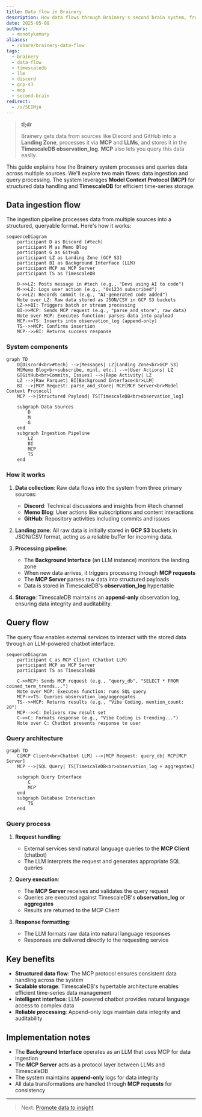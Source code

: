 ```yaml
---
title: Data flow in Brainery
description: How data flows through Brainery's second brain system, from Discord, Memo Blog, and GitHub sources to TimescaleDB via MCP, with an LLM-powered interface for natural language queries.
date: 2025-05-08
authors:
  - monotykamary
aliases:
  - /share/brainery-data-flow
tags:
  - brainery
  - data-flow
  - timescaledb
  - llm
  - discord
  - gcp-s3
  - mcp
  - second-brain
redirect:
  - /s/5EIMjA
---
```


> **tl;dr**
>
> Brainery gets data from sources like Discord and GitHub into a **Landing Zone**, processes it via **MCP** and **LLMs**, and stores it in the **TimescaleDB observation_log**. **MCP** also lets you query this data easily.

This guide explains how the Brainery system processes and queries data across multiple sources. We'll explore two main flows: data ingestion and query processing. The system leverages **Model Context Protocol (MCP)** for structured data handling and **TimescaleDB** for efficient time-series storage.

## Data ingestion flow

The ingestion pipeline processes data from multiple sources into a structured, queryable format. Here's how it works:

```mermaid
sequenceDiagram
    participant D as Discord (#tech)
    participant M as Memo Blog
    participant G as GitHub
    participant LZ as Landing Zone (GCP S3)
    participant BI as Background Interface (LLM)
    participant MCP as MCP Server
    participant TS as TimescaleDB

    D->>LZ: Posts message in #tech (e.g., "Devs using AI to code")
    M->>LZ: Logs user action (e.g., "0x1234 subscribed")
    G->>LZ: Records commit (e.g., "AI-generated code added")
    Note over LZ: Raw data stored as JSON/CSV in GCP S3 buckets
    LZ->>BI: Triggers batch or stream processing
    BI->>MCP: Sends MCP request (e.g., "parse_and_store", raw data)
    Note over MCP: Executes function: parses data into payload
    MCP->>TS: Inserts into observation_log (append-only)
    TS-->>MCP: Confirms insertion
    MCP-->>BI: Returns success response
```

### System components

```mermaid
graph TD
    D[Discord<br>#tech] -->|Messages| LZ[Landing Zone<br>GCP S3]
    M[Memo Blog<br>subscribe, mint, etc.] -->|User Actions| LZ
    G[GitHub<br>Commits, Issues] -->|Repo Activity| LZ
    LZ -->|Raw Parquet| BI[Background Interface<br>LLM]
    BI -->|MCP Request: parse_and_store| MCP[MCP Server<br>Model Context Protocol]
    MCP -->|Structured Payload| TS[TimescaleDB<br>observation_log]

    subgraph Data Sources
        D
        M
        G
    end
    subgraph Ingestion Pipeline
        LZ
        BI
        MCP
        TS
    end
```

### How it works

1. **Data collection**: Raw data flows into the system from three primary sources:
   - **Discord**: Technical discussions and insights from #tech channel
   - **Memo Blog**: User actions like subscriptions and content interactions
   - **GitHub**: Repository activities including commits and issues

2. **Landing zone**: All raw data is initially stored in **GCP S3** buckets in JSON/CSV format, acting as a reliable buffer for incoming data.

3. **Processing pipeline**:
   - The **Background Interface** (an LLM instance) monitors the landing zone
   - When new data arrives, it triggers processing through **MCP requests**
   - The **MCP Server** parses raw data into structured payloads
   - Data is stored in TimescaleDB's **observation_log** hypertable

4. **Storage**: TimescaleDB maintains an **append-only** observation log, ensuring data integrity and auditability.

## Query flow

The query flow enables external services to interact with the stored data through an LLM-powered chatbot interface.

```mermaid
sequenceDiagram
    participant C as MCP Client (Chatbot LLM)
    participant MCP as MCP Server
    participant TS as TimescaleDB

    C->>MCP: Sends MCP request (e.g., "query_db", "SELECT * FROM coined_term_trends...")
    Note over MCP: Executes function: runs SQL query
    MCP->>TS: Queries observation_log/aggregates
    TS-->>MCP: Returns results (e.g., "Vibe Coding, mention_count: 20")
    MCP-->>C: Delivers raw result set
    C->>C: Formats response (e.g., "Vibe Coding is trending...")
    Note over C: Chatbot presents response to user
```

### Query architecture

```mermaid
graph TD
    C[MCP Client<br>Chatbot LLM] -->|MCP Request: query_db| MCP[MCP Server]
    MCP -->|SQL Query| TS[TimescaleDB<br>observation_log + aggregates]

    subgraph Query Interface
        C
        MCP
    end
    subgraph Database Interaction
        TS
    end
```

### Query process

1. **Request handling**:
   - External services send natural language queries to the **MCP Client** (chatbot)
   - The LLM interprets the request and generates appropriate SQL queries

2. **Query execution**:
   - The **MCP Server** receives and validates the query request
   - Queries are executed against TimescaleDB's **observation_log** or **aggregates**
   - Results are returned to the MCP Client

3. **Response formatting**:
   - The LLM formats raw data into natural language responses
   - Responses are delivered directly to the requesting service

## Key benefits

- **Structured data flow**: The MCP protocol ensures consistent data handling across the system
- **Scalable storage**: TimescaleDB's hypertable architecture enables efficient time-series data management
- **Intelligent interface**: LLM-powered chatbot provides natural language access to complex data
- **Reliable processing**: Append-only logs maintain data integrity and auditability

## Implementation notes

- The **Background Interface** operates as an LLM that uses MCP for data ingestion
- The **MCP Server** acts as a protocol layer between LLMs and TimescaleDB
- The system maintains **append-only** logs for data integrity
- All data transformations are handled through **MCP requests** for consistency

---

> Next: [Promote data to insight](promote-data-to-insight.md)
